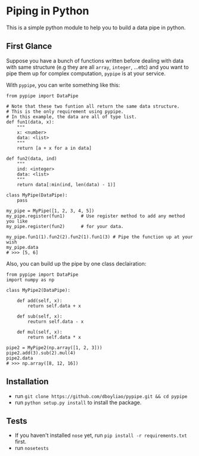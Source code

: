 # Piping in Python

This is a simple python module to help you to build a data pipe in python.

## First Glance

Suppose you have a bunch of functions written before dealing with data with same structure (e.g they are all `array`, `integer`, ...etc) and you want to pipe them up for complex computation, `pypipe` is at your service.

With `pypipe`, you can write something like this:

```{python}
from pypipe import DataPipe

# Note that these two funtion all return the same data structure.
# This is the only requirement using pypipe.
# In this example, the data are all of type list.
def fun1(data, x):
    """
    x: <number>
    data: <list>
    """
    return [a + x for a in data]

def fun2(data, ind)
    """
    ind: <integer>
    data: <list>
    """
    return data[:min(ind, len(data) - 1)]

class MyPipe(DataPipe):
    pass

my_pipe = MyPipe([1, 2, 3, 4, 5])
my_pipe.register(fun1)      # Use register method to add any method you like 
my_pipe.register(fun2)      # for your data.

my_pipe.fun1(1).fun2(2).fun2(1).fun1(3) # Pipe the function up at your wish
my_pipe.data
# >>> [5, 6]
```

Also, you can build up the pipe by one class declairation:

```{python}
from pypipe import DataPipe
import numpy as np

class MyPipe2(DataPipe):

    def add(self, x):
        return self.data + x

    def sub(self, x):
        reuturn self.data - x

    def mul(self, x):
        return self.data * x

pipe2 = MyPipe2(np.array([1, 2, 3]))
pipe2.add(3).sub(2).mul(4)
pipe2.data
# >>> np.array([8, 12, 16])

```

## Installation

- run `git clone https://github.com/dboyliao/pypipe.git && cd pypipe`
- run `python setup.py install` to install the package.

## Tests

- If you haven't installed `nose` yet, run `pip install -r requirements.txt` first.
- run `nosetests`
